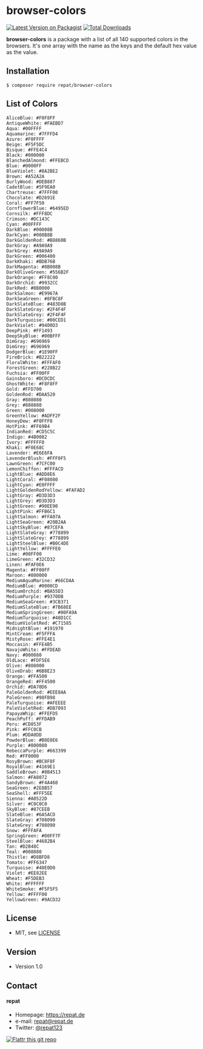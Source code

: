 # browser-colors
[![Latest Version on Packagist](https://img.shields.io/packagist/v/repat/browser-colors.svg?style=flat-square)](https://packagist.org/packages/repat/browser-colors)
[![Total Downloads](https://img.shields.io/packagist/dt/repat/browser-colors.svg?style=flat-square)](https://packagist.org/packages/repat/browser-colors)

**browser-colors** is a package with a list of all 140 supported colors in the browsers. It's one array with the name as the keys and the default hex value as the value.

## Installation
`$ composer require repat/browser-colors`

## List of Colors

```
AliceBlue: #F0F8FF
AntiqueWhite: #FAEBD7
Aqua: #00FFFF
Aquamarine: #7FFFD4
Azure: #F0FFFF
Beige: #F5F5DC
Bisque: #FFE4C4
Black: #000000
BlanchedAlmond: #FFEBCD
Blue: #0000FF
BlueViolet: #8A2BE2
Brown: #A52A2A
BurlyWood: #DEB887
CadetBlue: #5F9EA0
Chartreuse: #7FFF00
Chocolate: #D2691E
Coral: #FF7F50
CornflowerBlue: #6495ED
Cornsilk: #FFF8DC
Crimson: #DC143C
Cyan: #00FFFF
DarkBlue: #00008B
DarkCyan: #008B8B
DarkGoldenRod: #B8860B
DarkGray: #A9A9A9
DarkGrey: #A9A9A9
DarkGreen: #006400
DarkKhaki: #BDB76B
DarkMagenta: #8B008B
DarkOliveGreen: #556B2F
DarkOrange: #FF8C00
DarkOrchid: #9932CC
DarkRed: #8B0000
DarkSalmon: #E9967A
DarkSeaGreen: #8FBC8F
DarkSlateBlue: #483D8B
DarkSlateGray: #2F4F4F
DarkSlateGrey: #2F4F4F
DarkTurquoise: #00CED1
DarkViolet: #9400D3
DeepPink: #FF1493
DeepSkyBlue: #00BFFF
DimGray: #696969
DimGrey: #696969
DodgerBlue: #1E90FF
FireBrick: #B22222
FloralWhite: #FFFAF0
ForestGreen: #228B22
Fuchsia: #FF00FF
Gainsboro: #DCDCDC
GhostWhite: #F8F8FF
Gold: #FFD700
GoldenRod: #DAA520
Gray: #808080
Grey: #808080
Green: #008000
GreenYellow: #ADFF2F
HoneyDew: #F0FFF0
HotPink: #FF69B4
IndianRed: #CD5C5C
Indigo: #4B0082
Ivory: #FFFFF0
Khaki: #F0E68C
Lavender: #E6E6FA
LavenderBlush: #FFF0F5
LawnGreen: #7CFC00
LemonChiffon: #FFFACD
LightBlue: #ADD8E6
LightCoral: #F08080
LightCyan: #E0FFFF
LightGoldenRodYellow: #FAFAD2
LightGray: #D3D3D3
LightGrey: #D3D3D3
LightGreen: #90EE90
LightPink: #FFB6C1
LightSalmon: #FFA07A
LightSeaGreen: #20B2AA
LightSkyBlue: #87CEFA
LightSlateGray: #778899
LightSlateGrey: #778899
LightSteelBlue: #B0C4DE
LightYellow: #FFFFE0
Lime: #00FF00
LimeGreen: #32CD32
Linen: #FAF0E6
Magenta: #FF00FF
Maroon: #800000
MediumAquaMarine: #66CDAA
MediumBlue: #0000CD
MediumOrchid: #BA55D3
MediumPurple: #9370DB
MediumSeaGreen: #3CB371
MediumSlateBlue: #7B68EE
MediumSpringGreen: #00FA9A
MediumTurquoise: #48D1CC
MediumVioletRed: #C71585
MidnightBlue: #191970
MintCream: #F5FFFA
MistyRose: #FFE4E1
Moccasin: #FFE4B5
NavajoWhite: #FFDEAD
Navy: #000080
OldLace: #FDF5E6
Olive: #808000
OliveDrab: #6B8E23
Orange: #FFA500
OrangeRed: #FF4500
Orchid: #DA70D6
PaleGoldenRod: #EEE8AA
PaleGreen: #98FB98
PaleTurquoise: #AFEEEE
PaleVioletRed: #DB7093
PapayaWhip: #FFEFD5
PeachPuff: #FFDAB9
Peru: #CD853F
Pink: #FFC0CB
Plum: #DDA0DD
PowderBlue: #B0E0E6
Purple: #800080
RebeccaPurple: #663399
Red: #FF0000
RosyBrown: #BC8F8F
RoyalBlue: #4169E1
SaddleBrown: #8B4513
Salmon: #FA8072
SandyBrown: #F4A460
SeaGreen: #2E8B57
SeaShell: #FFF5EE
Sienna: #A0522D
Silver: #C0C0C0
SkyBlue: #87CEEB
SlateBlue: #6A5ACD
SlateGray: #708090
SlateGrey: #708090
Snow: #FFFAFA
SpringGreen: #00FF7F
SteelBlue: #4682B4
Tan: #D2B48C
Teal: #008080
Thistle: #D8BFD8
Tomato: #FF6347
Turquoise: #40E0D0
Violet: #EE82EE
Wheat: #F5DEB3
White: #FFFFFF
WhiteSmoke: #F5F5F5
Yellow: #FFFF00
YellowGreen: #9ACD32
```

## License
* MIT, see [LICENSE](https://github.com/repat/browser-colors/blob/master/LICENSE)

## Version
* Version 1.0

## Contact
#### repat
* Homepage: https://repat.de
* e-mail: repat@repat.de
* Twitter: [@repat123](https://twitter.com/repat123 "repat123 on twitter")

[![Flattr this git repo](http://api.flattr.com/button/flattr-badge-large.png)](https://flattr.com/submit/auto?user_id=repat&url=https://github.com/repat/browser-colors&title=browser-colors&language=&tags=github&category=software)
